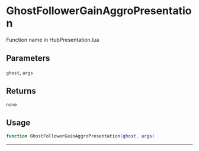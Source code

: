 # GhostFollowerGainAggroPresentation
Function name in HubPresentation.lua
## Parameters
`ghost`, `args`
## Returns
`none`
## Usage
```lua
function GhostFollowerGainAggroPresentation(ghost, args)
```
---
